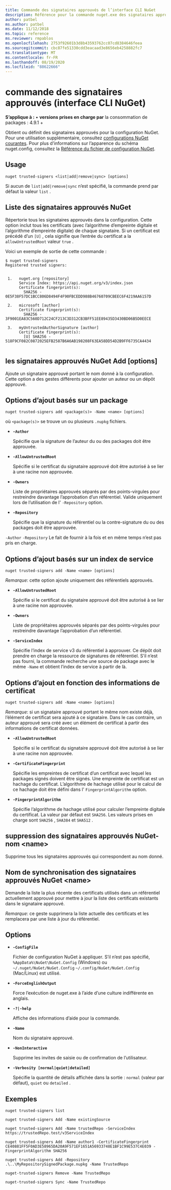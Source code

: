 ```yaml
---
title: Commande des signataires approuvés de l’interface CLI NuGet
description: Référence pour la commande nuget.exe des signataires approuvés
author: patbel
ms.author: patbel
ms.date: 11/12/2018
ms.topic: reference
ms.reviewer: rmpablos
ms.openlocfilehash: 2753f92601b3d8b43593762cc07cd8384646feea
ms.sourcegitcommit: cbc87fe51330cdd3eacaad3e8656eb4258882fc7
ms.translationtype: MT
ms.contentlocale: fr-FR
ms.lasthandoff: 08/19/2020
ms.locfileid: "88622666"
---
```

# <a name="trusted-signers-command-nuget-cli"></a>commande des signataires approuvés (interface CLI NuGet)

**S’applique à :** &bullet; **versions prises en charge par** la consommation de packages : 4.9.1 +

Obtient ou définit des signataires approuvés pour la configuration NuGet. Pour une utilisation supplémentaire, consultez [configurations NuGet courantes](../../consume-packages/configuring-nuget-behavior.md). Pour plus d’informations sur l’apparence du schéma nuget.config, consultez la [Référence du fichier de configuration NuGet](../nuget-config-file.md).

## <a name="usage"></a>Usage

```cli
nuget trusted-signers <list|add|remove|sync> [options]
```

Si aucun de `list|add|remove|sync` n’est spécifié, la commande prend par défaut la valeur `list` .

## <a name="nuget-trusted-signers-list"></a>Liste des signataires approuvés NuGet

Répertorie tous les signataires approuvés dans la configuration. Cette option inclut tous les certificats (avec l’algorithme d’empreinte digitale et l’algorithme d’empreinte digitale) de chaque signataire. Si un certificat est précédé d’un `[U]` , cela signifie que l’entrée du certificat a la `allowUntrustedRoot` valeur `true` .

Voici un exemple de sortie de cette commande :

```cli
$ nuget trusted-signers
Registered trusted signers:


 1.   nuget.org [repository]
      Service Index: https://api.nuget.org/v3/index.json
      Certificate fingerprint(s):
        SHA256 - 0E5F38F57DC1BCC806D8494F4F90FBCEDD988B46760709CBEEC6F4219AA6157D

 2.   microsoft [author]
      Certificate fingerprint(s):
        SHA256 - 3F9001EA83C560D712C24CF213C3D312CB3BFF51EE89435D3430BD06B5D0EECE

 3.   myUntrustedAuthorSignature [author]
      Certificate fingerprint(s):
        [U] SHA256 - 518F9CF082C0872025EFB2587B6A6AB198208F63EA58DD54D2B9FF6735CA4434
        
```

## <a name="nuget-trusted-signers-add-options"></a>les signataires approuvés NuGet Add [options]

Ajoute un signataire approuvé portant le nom donné à la configuration. Cette option a des gestes différents pour ajouter un auteur ou un dépôt approuvé.

## <a name="options-for-add-based-on-a-package"></a>Options d’ajout basés sur un package

```cli
nuget trusted-signers add <package(s)> -Name <name> [options]
```

où `<package(s)>` se trouve un ou plusieurs `.nupkg` fichiers.

- **`-Author`**

  Spécifie que la signature de l’auteur du ou des packages doit être approuvée.

- **`-AllowUntrustedRoot`**

  Spécifie si le certificat du signataire approuvé doit être autorisé à se lier à une racine non approuvée.

- **`-Owners`**

  Liste de propriétaires approuvés séparés par des points-virgules pour restreindre davantage l’approbation d’un référentiel. Valide uniquement lors de l’utilisation de l' `-Repository` option.

- **`-Repository`**

  Spécifie que la signature du référentiel ou la contre-signature du ou des packages doit être approuvée.

`-Author` `-Repository` Le fait de fournir à la fois et en même temps n’est pas pris en charge.

## <a name="options-for-add-based-on-a-service-index"></a>Options d’ajout basés sur un index de service

```cli
nuget trusted-signers add -Name <name> [options]
```

_Remarque_: cette option ajoute uniquement des référentiels approuvés. 

- **`-AllowUntrustedRoot`**

  Spécifie si le certificat du signataire approuvé doit être autorisé à se lier à une racine non approuvée.

- **`-Owners`**

  Liste de propriétaires approuvés séparés par des points-virgules pour restreindre davantage l’approbation d’un référentiel.

- **`-ServiceIndex`**

  Spécifie l’index de service v3 du référentiel à approuver. Ce dépôt doit prendre en charge la ressource de signatures de référentiel. S’il n’est pas fourni, la commande recherche une source de package avec le même `-Name` et obtient l’index de service à partir de là.

## <a name="options-for-add-based-on-the-certificate-information"></a>Options d’ajout en fonction des informations de certificat

```cli
nuget trusted-signers add -Name <name> [options]
```

_Remarque_: si un signataire approuvé portant le même nom existe déjà, l’élément de certificat sera ajouté à ce signataire. Dans le cas contraire, un auteur approuvé sera créé avec un élément de certificat à partir des informations de certificat données.


- **`-AllowUntrustedRoot`**

  Spécifie si le certificat du signataire approuvé doit être autorisé à se lier à une racine non approuvée.

- **`-CertificateFingerprint`**

  Spécifie les empreintes de certificat d’un certificat avec lequel les packages signés doivent être signés. Une empreinte de certificat est un hachage du certificat. L’algorithme de hachage utilisé pour le calcul de ce hachage doit être défini dans l' `FingerprintAlgorithm` option.

- **`-FingerprintAlgorithm`**

  Spécifie l’algorithme de hachage utilisé pour calculer l’empreinte digitale du certificat. La valeur par défaut est `SHA256`. Les valeurs prises en charge sont `SHA256` , `SHA384` et `SHA512` .

## <a name="nuget-trusted-signers-remove--name-name"></a>suppression des signataires approuvés NuGet-nom \<name\>

Supprime tous les signataires approuvés qui correspondent au nom donné.

## <a name="nuget-trusted-signers-sync--name-name"></a>Nom de synchronisation des signataires approuvés NuGet \<name\>

Demande la liste la plus récente des certificats utilisés dans un référentiel actuellement approuvé pour mettre à jour la liste des certificats existants dans le signataire approuvé.

_Remarque_: ce geste supprimera la liste actuelle des certificats et les remplacera par une liste à jour du référentiel.

## <a name="options"></a>Options

- **`-ConfigFile`**

  Fichier de configuration NuGet à appliquer. S’il n’est pas spécifié, `%AppData%\NuGet\NuGet.Config` (Windows) ou `~/.nuget/NuGet/NuGet.Config` `~/.config/NuGet/NuGet.Config` (Mac/Linux) est utilisé.

- **`-ForceEnglishOutput`**

  Force l’exécution de nuget.exe à l’aide d’une culture indifférente en anglais.

- **`-?|-help`**

  Affiche des informations d’aide pour la commande.

- **`-Name`**

  Nom du signataire approuvé.

- **`-NonInteractive`**

  Supprime les invites de saisie ou de confirmation de l’utilisateur.

- **`-Verbosity [normal|quiet|detailed]`**

  Spécifie la quantité de détails affichée dans la sortie : `normal` (valeur par défaut), `quiet` ou `detailed` .


## <a name="examples"></a>Exemples

```cli
nuget trusted-signers list

nuget trusted-signers Add -Name existingSource

nuget trusted-signers Add -Name trustedRepo -ServiceIndex https://trustedRepo.test/v3ServiceIndex

nuget trusted-signers Add -Name author1 -CertificateFingerprint CE40881FF5F0AD3E58965DA20A9F571EF1651A56933748E1BF1C99E537C4E039 -FingerprintAlgorithm SHA256

nuget trusted-signers Add -Repository .\..\MyRepositorySignedPackage.nupkg -Name TrustedRepo

nuget-trusted-signers Remove -Name TrustedRepo

nuget-trusted-signers Sync -Name TrustedRepo
```
